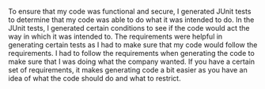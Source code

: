To ensure that my code was functional and secure, I generated JUnit tests to determine that my code was able to do what it was intended to do.
In the JUnit tests, I generated certain conditions to see if the code would act the way in which it was intended to.
The requirements were helpful in generating certain tests as I had to make sure that my code would follow the requirements. 
I had to follow the requirements when generating the code to make sure that I was doing what the company wanted.
If you have a certain set of requirements, it makes generating code a bit easier as you have an idea of what the code should do and what to restrict.
